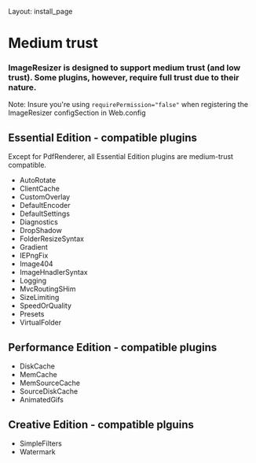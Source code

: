 Layout: install_page

# Medium trust

### ImageResizer is designed to support medium trust (and low trust). Some plugins, however, require full trust due to their nature.

Note: Insure you're using `requirePermission="false"` when registering the ImageResizer configSection in Web.config


## Essential Edition - compatible plugins

Except for PdfRenderer, all Essential Edition plugins are medium-trust compatible.

  * AutoRotate
  * ClientCache
  * CustomOverlay
  * DefaultEncoder
  * DefaultSettings
  * Diagnostics
  * DropShadow
  * FolderResizeSyntax
  * Gradient
  * IEPngFix
  * Image404
  * ImageHnadlerSyntax
  * Logging
  * MvcRoutingSHim
  * SizeLimiting
  * SpeedOrQuality
  * Presets
  * VirtualFolder

## Performance Edition - compatible plugins

  * DiskCache
  * MemCache
  * MemSourceCache
  * SourceDiskCache
  * AnimatedGifs
  
## Creative Edition - compatible plguins

* SimpleFilters
* Watermark

